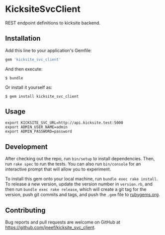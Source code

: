 # KicksiteSvcClient

REST endpoint definitions to kicksite backend.

## Installation

Add this line to your application's Gemfile:

```ruby
gem 'kicksite_svc_client'
```

And then execute:

    $ bundle

Or install it yourself as:

    $ gem install kicksite_svc_client

## Usage

```
export KICKSITE_SVC_URL=http://api.kicksite.test:5000
export ADMIN_USER_NAME=admin
export ADMIN_PASSWORD=password
```

## Development

After checking out the repo, run `bin/setup` to install dependencies. Then, run `rake spec` to run the tests. You can also run `bin/console` for an interactive prompt that will allow you to experiment.

To install this gem onto your local machine, run `bundle exec rake install`. To release a new version, update the version number in `version.rb`, and then run `bundle exec rake release`, which will create a git tag for the version, push git commits and tags, and push the `.gem` file to [rubygems.org](https://rubygems.org).

## Contributing

Bug reports and pull requests are welcome on GitHub at https://github.com/jneef/kicksite_svc_client.
